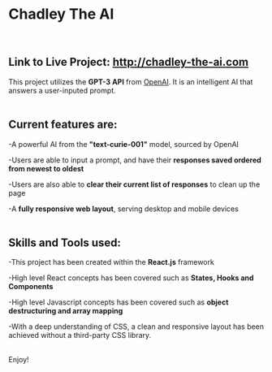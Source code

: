 # Chadley The AI
<br/>

## Link to Live Project: http://chadley-the-ai.com

This project utilizes the **GPT-3 API** from [OpenAI](https://beta.openai.com/). It is an intelligent AI that answers a user-inputed prompt.
<br/>
<br/>

## Current features are:

  -A powerful AI from the **"text-curie-001"** model, sourced by OpenAI
  
  -Users are able to input a prompt, and have their **responses saved ordered from newest to oldest**
  
  -Users are also able to **clear their current list of responses** to clean up the page
  
  -A **fully responsive web layout**, serving desktop and mobile devices
 <br/>
 <br/>
## Skills and Tools used:

  -This project has been created within the **React.js** framework
  
  -High level React concepts has been covered such as **States, Hooks and Components**
  
  -High level Javascript concepts has been covered such as **object destructuring and array mapping**
  
  -With a deep understanding of CSS, a clean and responsive layout has been achieved without a third-party CSS library.
  <br/>
  <br/>
  
 Enjoy!
